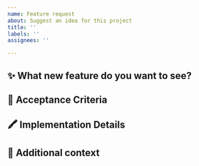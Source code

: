 ```yaml
---
name: Feature request
about: Suggest an idea for this project
title: ''
labels: ''
assignees: ''

---
```


## ✨ What new feature do you want to see?
<!-- Is your feature request related to a problem? Please describe it. (Ex. I'm always frustrated when...) -->
<!-- Provide a clear and concise description of what you want to happen -->

## 🧶 Acceptance Criteria
<!-- what needs to happen before this feature is able to be merged?  How will we know it's done? -->

## 🖍️ Implementation Details
<!-- Any technical details that need to be taken into consideration as we implement -->

## 🥧 Additional context
<!-- Add any other context or screenshots about the feature request here. -->
